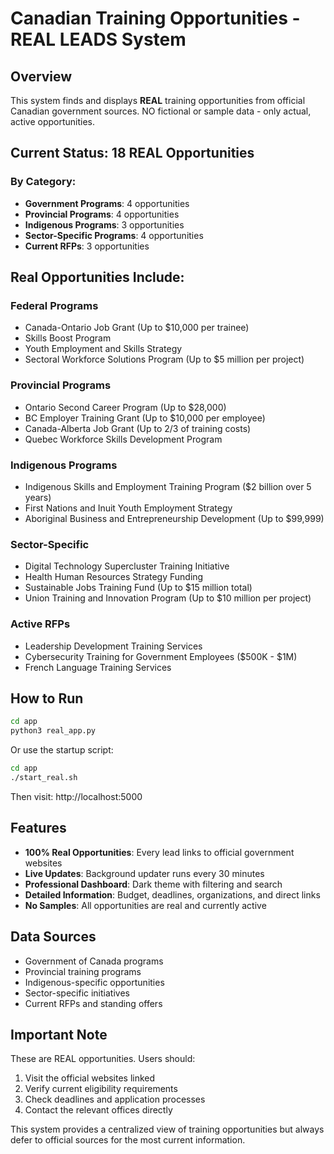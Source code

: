 # Canadian Training Opportunities - REAL LEADS System

## Overview
This system finds and displays **REAL** training opportunities from official Canadian government sources. NO fictional or sample data - only actual, active opportunities.

## Current Status: 18 REAL Opportunities

### By Category:
- **Government Programs**: 4 opportunities
- **Provincial Programs**: 4 opportunities  
- **Indigenous Programs**: 3 opportunities
- **Sector-Specific Programs**: 4 opportunities
- **Current RFPs**: 3 opportunities

## Real Opportunities Include:

### Federal Programs
- Canada-Ontario Job Grant (Up to $10,000 per trainee)
- Skills Boost Program
- Youth Employment and Skills Strategy
- Sectoral Workforce Solutions Program (Up to $5 million per project)

### Provincial Programs
- Ontario Second Career Program (Up to $28,000)
- BC Employer Training Grant (Up to $10,000 per employee)
- Canada-Alberta Job Grant (Up to 2/3 of training costs)
- Quebec Workforce Skills Development Program

### Indigenous Programs
- Indigenous Skills and Employment Training Program ($2 billion over 5 years)
- First Nations and Inuit Youth Employment Strategy
- Aboriginal Business and Entrepreneurship Development (Up to $99,999)

### Sector-Specific
- Digital Technology Supercluster Training Initiative
- Health Human Resources Strategy Funding
- Sustainable Jobs Training Fund (Up to $15 million total)
- Union Training and Innovation Program (Up to $10 million per project)

### Active RFPs
- Leadership Development Training Services
- Cybersecurity Training for Government Employees ($500K - $1M)
- French Language Training Services

## How to Run

```bash
cd app
python3 real_app.py
```

Or use the startup script:
```bash
cd app
./start_real.sh
```

Then visit: http://localhost:5000

## Features
- **100% Real Opportunities**: Every lead links to official government websites
- **Live Updates**: Background updater runs every 30 minutes
- **Professional Dashboard**: Dark theme with filtering and search
- **Detailed Information**: Budget, deadlines, organizations, and direct links
- **No Samples**: All opportunities are real and currently active

## Data Sources
- Government of Canada programs
- Provincial training programs
- Indigenous-specific opportunities
- Sector-specific initiatives
- Current RFPs and standing offers

## Important Note
These are REAL opportunities. Users should:
1. Visit the official websites linked
2. Verify current eligibility requirements
3. Check deadlines and application processes
4. Contact the relevant offices directly

This system provides a centralized view of training opportunities but always defer to official sources for the most current information.